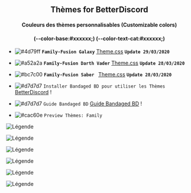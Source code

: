 <h2 align="center">Thèmes for BetterDiscord</h2>
<h4 align="center">Couleurs des thèmes personnalisables (Customizable colors)</h4>
<h4 align="center">(--color-base:#xxxxxx;)  (--color-text-cat:#xxxxxx;)</h4>

- ![#4d79ff](https://placehold.it/15/4d79ff/b5e853?text=+) **`Family-Fusion Galaxy`** [Theme.css](https://bibitor31.github.io/Bibitor-Themes/Galaxy-family.theme.css) **`Update 29/03/2020`**

- ![#a52a2a](https://placehold.it/15/a52a2a/b5e853?text=+) **`Family-Fusion Darth Vader`** [Theme.css](https://bibitor31.github.io/Bibitor-Themes/DarthVader-family.theme.css) **`Update 28/03/2020`**

- ![#bc7c00](https://placehold.it/15/bc7c00/b5e853?text=+) **`Family-Fusion Saber `** [Theme.css](https://bibitor31.github.io/Bibitor-Themes/Saber-family.theme.css) **`Update 28/03/2020`**

- ![#d7d7d7](https://placehold.it/15/d7d7d7/b5e853?text=+) `Installer Bandaged BD pour utiliser les Thèmes`  [BetterDiscord](https://betterdiscord.net/home/) !

- ![#d7d7d7](https://placehold.it/15/d7d7d7/b5e853?text=+) `Guide Bandaged BD`  [Guide Bandaged BD](https://0x71.cc/bd/guide/) !

- ![#cac60e](https://placehold.it/15/cac60e/b5e853?text=+) `Preview Thèmes: Family`

![Légende](https://i.imgur.com/rVbdWqi.jpg)

![Légende](https://i.imgur.com/vXbbYiP.jpg)

![Légende](https://i.imgur.com/oqdUP3R.jpg)

![Légende](https://i.imgur.com/4mSDGUZ.jpg)

![Légende](https://i.imgur.com/wPZN2TK.jpg)

![Légende](https://i.imgur.com/QD0h26S.jpg)
